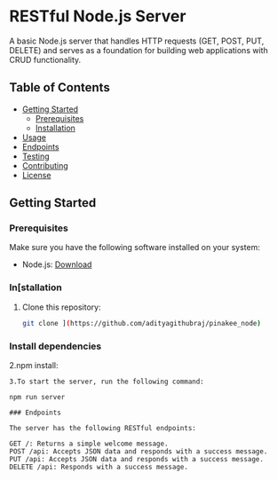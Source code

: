 # RESTful Node.js Server

A basic Node.js server that handles HTTP requests (GET, POST, PUT, DELETE) and serves as a foundation for building web applications with CRUD functionality.

## Table of Contents

- [Getting Started](#getting-started)
  - [Prerequisites](#prerequisites)
  - [Installation](#installation)
- [Usage](#usage)
- [Endpoints](#endpoints)
- [Testing](#testing)
- [Contributing](#contributing)
- [License](#license)

## Getting Started

### Prerequisites

Make sure you have the following software installed on your system:

- Node.js: [Download](https://nodejs.org/)

### In[stallation

1. Clone this repository:

   ```bash
   git clone ](https://github.com/adityagithubraj/pinakee_node)

### Install dependencies
2.npm install:

````Usage
3.To start the server, run the following command:

npm run server

### Endpoints

The server has the following RESTful endpoints:

GET /: Returns a simple welcome message.
POST /api: Accepts JSON data and responds with a success message.
PUT /api: Accepts JSON data and responds with a success message.
DELETE /api: Responds with a success message.
